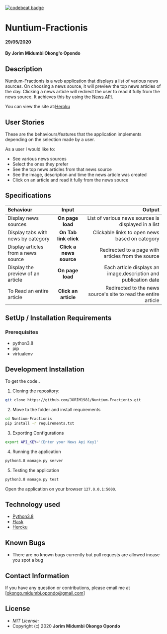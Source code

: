 [![codebeat badge](https://codebeat.co/badges/e0371fe4-84e9-4ff9-bfa8-de9af5a948be)](https://codebeat.co/projects/github-com-jorim1981-nuntium-fractionis-master)

# Nuntium-Fractionis

#### 29/05/2020
#### By **Jorim Midumbi Okong'o Opondo**

## Description
Nuntium-Fractionis is a web application that displays a list of various news sources. On choosing a news source, it will preview the top news articles of the day. Clicking a news article will redirect the user to read it fully from the news source. It achieves this by using the [News API](https://newsapi.org/).

You can view the site at:[Heroku](https://nuntium-fractionis.herokuapp.com/)

## User Stories
These are the behaviours/features that the application implements depending on the selection made by a user.

As a user I would like to:
* See various news sources
* Select the ones they prefer
* See the top news articles from that news source
* See the image, description and time the news article was created
* Click on an article and read it fully from the news source

## Specifications
| Behaviour | Input | Output |
| :---------------- | :---------------: | ------------------: |
| Display news sources | **On page load** | List of various news sources is displayed in a list |
| Display tabs with news by category | **On Tab link click** | Clickable links to open news based on category |
| Display articles from a news source | **Click a news source** | Redirected to a page with articles from the source |
| Display the preview of an article | **On page load** | Each article displays an image,description and publication date |
| To Read an entire article  | **Click an article** | Redirected to the news source's site to read the entire article |


## SetUp / Installation Requirements
### Prerequisites
* python3.8
* pip
* virtualenv

## Development Installation
To get the code..

1. Cloning the repository:
  ```bash
  git clone https://github.com/JORIM1981/Nuntium-Fractionis.git
  ```
2. Move to the folder and install requirements
  ```bash
  cd Nuntium-Fractionis
  pip install -r requirements.txt
  ```
3. Exporting Configurations
  ```bash
  export API_KEY='{Enter your News Api Key}'
  ```
4. Running the application
  ```bash
  python3.8 manage.py server
  ```
5. Testing the application
  ```bash
  python3.8 manage.py test
  ```
Open the application on your browser `127.0.0.1:5000`.


## Technology used

* [Python3.8](https://www.python.org/)
* [Flask](http://flask.pocoo.org/)
* [Heroku](https://heroku.com)


## Known Bugs
* There are no known bugs currently but pull requests are allowed incase you spot a bug

## Contact Information 

If you have any question or contributions, please email me at [okongo.midumbi.opondo@gmail.com]

## License
* *MIT License:*
* Copyright (c) 2020 **Jorim Midumbi Okongo Opondo**
